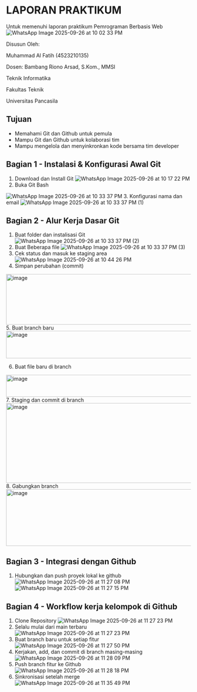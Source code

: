 # LAPORAN PRAKTIKUM
Untuk memenuhi laporan praktikum Pemrograman Berbasis Web
![WhatsApp Image 2025-09-26 at 10 02 33 PM](https://github.com/user-attachments/assets/d2082179-4a36-41ce-8db3-c96534c1553f)

Disusun Oleh:

Muhammad Al Fatih (4523210135)


Dosen:
Bambang Riono Arsad, S.Kom., MMSI

Teknik Informatika

Fakultas Teknik 

Universitas Pancasila

## Tujuan
- Memahami Git dan Github untuk pemula
- Mampu Git dan Github untuk kolaborasi tim
- Mampu mengelola dan menyinkronkan kode bersama tim developer

## Bagian 1 - Instalasi & Konfigurasi Awal Git
1. Download dan Install Git
![WhatsApp Image 2025-09-26 at 10 17 22 PM](https://github.com/user-attachments/assets/c550fc62-0da9-42f1-a271-9f9f05bf7e5e)
2. Buka Git Bash

![WhatsApp Image 2025-09-26 at 10 33 37 PM](https://github.com/user-attachments/assets/83287968-dbc8-487a-939c-455e5345730d)
3. Konfigurasi nama dan email
![WhatsApp Image 2025-09-26 at 10 33 37 PM (1)](https://github.com/user-attachments/assets/d5153a19-5305-401b-b4af-3c14b23fd64b)

## Bagian 2 - Alur Kerja Dasar Git
1. Buat folder dan instalisasi Git
![WhatsApp Image 2025-09-26 at 10 33 37 PM (2)](https://github.com/user-attachments/assets/bce9e9bb-3389-470e-90e2-f82da4e07bb9)
2. Buat Beberapa file
![WhatsApp Image 2025-09-26 at 10 33 37 PM (3)](https://github.com/user-attachments/assets/aa3e62c5-6bcc-485a-9775-a197bbc376e9)
3. Cek status dan masuk ke staging area
![WhatsApp Image 2025-09-26 at 10 44 26 PM](https://github.com/user-attachments/assets/fff32dab-403d-4129-a3d6-98197d8db7e6)
4. Simpan perubahan (commit)
<img width="930" height="138" alt="image" src="https://github.com/user-attachments/assets/e06d4a96-7517-4b21-b722-8316856f3413" />
5. Buat branch baru
<img width="583" height="75" alt="image" src="https://github.com/user-attachments/assets/1afa0a07-e08f-4b38-9940-ca701f23c416" />

6. Buat file baru di branch
<img width="644" height="60" alt="image" src="https://github.com/user-attachments/assets/8690f389-0b5c-4d1a-ad70-6c16e93e7796" />
7. Staging dan commit di branch
<img width="1113" height="218" alt="image" src="https://github.com/user-attachments/assets/ad5cd6a7-985c-43b5-a61f-c40bbe798802" />
8. Gabungkan branch
<img width="715" height="155" alt="image" src="https://github.com/user-attachments/assets/72bd9046-9a5c-4180-871f-240b2d7be62a" />

## Bagian 3 - Integrasi dengan Github
1. Hubungkan dan push proyek lokal ke github
![WhatsApp Image 2025-09-26 at 11 27 08 PM](https://github.com/user-attachments/assets/e7111cf0-66e3-408f-a837-d09d771bb90b)
![WhatsApp Image 2025-09-26 at 11 27 15 PM](https://github.com/user-attachments/assets/a9482dab-48e8-4663-8cd3-8280d48c5663)

## Bagian 4 - Workflow kerja kelompok di Github
1. Clone Repository
![WhatsApp Image 2025-09-26 at 11 27 23 PM](https://github.com/user-attachments/assets/4902f1b5-b92c-4f6d-aaa1-00a9f898af5c)
2. Selalu mulai dari main terbaru
![WhatsApp Image 2025-09-26 at 11 27 23 PM](https://github.com/user-attachments/assets/8ee2d9e2-72c0-47b8-b3f6-1d49981ee32c)
3. Buat branch baru untuk setiap fitur
![WhatsApp Image 2025-09-26 at 11 27 50 PM](https://github.com/user-attachments/assets/a7cf057a-51e2-42dc-9841-322c0b3e6bc9)
4. Kerjakan, add, dan commit di branch masing-masing
![WhatsApp Image 2025-09-26 at 11 28 09 PM](https://github.com/user-attachments/assets/2574ff98-1618-4430-bc94-f66822386d45)
5. Push branch fitur ke Github
![WhatsApp Image 2025-09-26 at 11 28 18 PM](https://github.com/user-attachments/assets/cce9472f-abb6-42aa-bd38-28546b76a364)
6. Sinkronisasi setelah merge
![WhatsApp Image 2025-09-26 at 11 35 49 PM](https://github.com/user-attachments/assets/835397e6-ca90-4892-998c-202bdb402c03)
